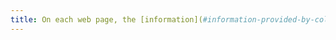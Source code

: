 ```yaml
---
title: On each web page, the [information](#information-provided-by-colour) must not be provided by colour alone. Is this rule respected?
---
```

